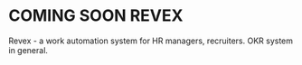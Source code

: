 # COMING SOON REVEX

Revex - a work automation system for HR managers, recruiters. OKR system in general.

